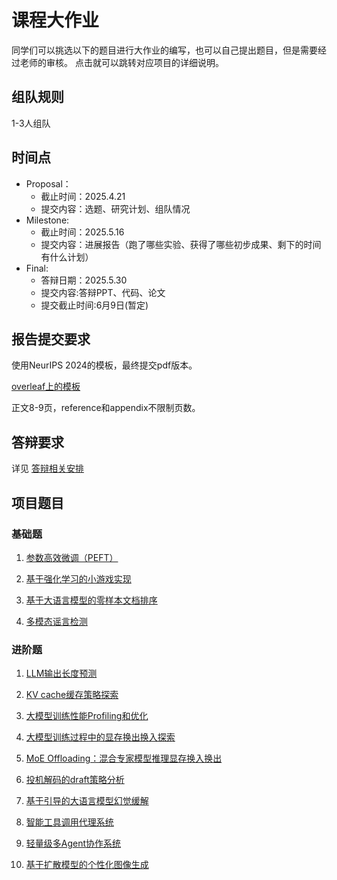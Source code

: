 # 课程大作业

同学们可以挑选以下的题目进行大作业的编写，也可以自己提出题目，但是需要经过老师的审核。
点击就可以跳转对应项目的详细说明。

## 组队规则
1-3人组队

## 时间点
- Proposal：
    - 截止时间：2025.4.21
    - 提交内容：选题、研究计划、组队情况
- Milestone:
    - 截止时间：2025.5.16
    - 提交内容：进展报告（跑了哪些实验、获得了哪些初步成果、剩下的时间有什么计划）
- Final:
    - 答辩日期：2025.5.30
    - 提交内容:答辩PPT、代码、论文
    - 提交截止时间:6月9日(暂定)


## 报告提交要求

使用NeurIPS 2024的模板，最终提交pdf版本。

[overleaf上的模板](https://www.overleaf.com/latex/templates/neurips-2024/tpsbbrdqcmsh)

正文8-9页，reference和appendix不限制页数。

## 答辩要求

详见 [答辩相关安排](./答辩说明.md#_2)
## 项目题目

### 基础题

1. [参数高效微调（PEFT）](./projects/NJUProject_PEFT.md)

2. [基于强化学习的小游戏实现](./projects/NJU_DL2025_project_RL.md)

3. [基于大语言模型的零样本文档排序](./projects/NJU_2025spring_ranking.md)

4. [多模态谣言检测](./projects/NJUProject_MultimodalRumorDetection.md)

### 进阶题

1. [LLM输出长度预测](./projects/Generation_Length_Prediction.md)

2. [KV cache缓存策略探索](./projects/Caching-Strategy.md)

3. [大模型训练性能Profiling和优化](./projects/Profiling-optimization.md)

4. [大模型训练过程中的显存换出换入探索](./projects/TRAINING_SWAP.md)

5. [MoE Offloading：混合专家模型推理显存换入换出](./projects/NJUProject_MoE_Offloading.md)

6. [投机解码的draft策略分析](./projects/NJUProject_Speculative_Decoding_Draft_Strategy.md)

7. [基于引导的大语言模型幻觉缓解](./projects/NJU_steer.md)

8. [智能工具调用代理系统](./projects/NJUProject_toolagent.md)
   
9. [轻量级多Agent协作系统](./projects/NJUProject_multiagent.md)

10. [基于扩散模型的个性化图像生成](./projects/NJU_DL2025_project_diffusion.md)
    
